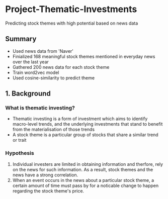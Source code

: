 # Project-Thematic-Investments
Predicting stock themes with high potential based on news data

## Summary
* Used news data from 'Naver'
* Finialized 168 meaningful stock themes mentioned in everyday news over the last year
* Gathered 200 news data for each stock theme
* Train word2vec model
* Used cosine-similarity to predict theme

## 1. Background
### What is thematic investing?
* Thematic investing is a form of investment which aims to identify macro-level trends, and the underlying investments that stand to benefit from the materialisation of those trends
* A stock theme is a particular group of stocks that share a similar trend or trait

### Hypothesis
1. Individual investers are limited in obtaining information and therfore, rely on the news for such information. As a result, stock themes and the news have a strong correlation.
2. When an event occurs in the news about a particular stock theme, a certain amount of time must pass by for a noticable change to happen regarding the stock theme's price.
